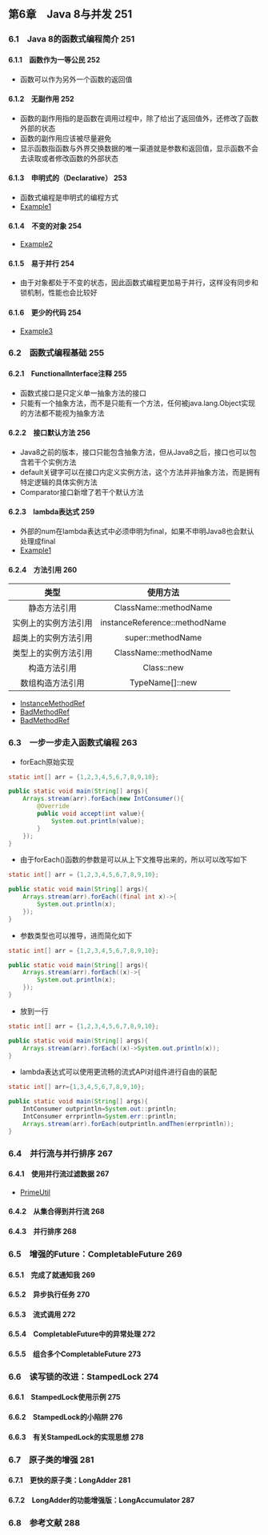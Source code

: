 ## 第6章　Java 8与并发	251

### 6.1　Java 8的函数式编程简介	251

#### 6.1.1　函数作为一等公民	252

- 函数可以作为另外一个函数的返回值

#### 6.1.2　无副作用	252

- 函数的副作用指的是函数在调用过程中，除了给出了返回值外，还修改了函数外部的状态
- 函数的副作用应该被尽量避免
- 显示函数指函数与外界交换数据的唯一渠道就是参数和返回值，显示函数不会去读取或者修改函数的外部状态

#### 6.1.3　申明式的（Declarative）	253

- 函数式编程是申明式的编程方式
- [Example1](https://github.com/guanpengchn/java-concurrent-programming/blob/master/src/main/java/ch6/s1/Example1.java)

#### 6.1.4　不变的对象	254

- [Example2](https://github.com/guanpengchn/java-concurrent-programming/blob/master/src/main/java/ch6/s1/Example2.java)

#### 6.1.5　易于并行	254

- 由于对象都处于不变的状态，因此函数式编程更加易于并行，这样没有同步和锁机制，性能也会比较好

#### 6.1.6　更少的代码	254

- [Example3](https://github.com/guanpengchn/java-concurrent-programming/blob/master/src/main/java/ch6/s1/Example3.java)

### 6.2　函数式编程基础	255

#### 6.2.1　FunctionalInterface注释	255

- 函数式接口是只定义单一抽象方法的接口
- 只能有一个抽象方法，而不是只能有一个方法，任何被java.lang.Object实现的方法都不能视为抽象方法

#### 6.2.2　接口默认方法	256

- Java8之前的版本，接口只能包含抽象方法，但从Java8之后，接口也可以包含若干个实例方法
- default关键字可以在接口内定义实例方法，这个方法并非抽象方法，而是拥有特定逻辑的具体实例方法
- Comparator接口新增了若干个默认方法

#### 6.2.3　lambda表达式	259

- 外部的num在lambda表达式中必须申明为final，如果不申明Java8也会默认处理成final
- [Example1](https://github.com/guanpengchn/java-concurrent-programming/blob/master/src/main/java/ch6/s2/Example1.java)

#### 6.2.4　方法引用	260

|类型|使用方法|
|:---:|:---:|
|静态方法引用|ClassName::methodName|
|实例上的实例方法引用|instanceReference::methodName|
|超类上的实例方法引用|super::methodName|
|类型上的实例方法引用|ClassName::methodName|
|构造方法引用|Class::new|
|数组构造方法引用|TypeName[]::new|

- [InstanceMethodRef](https://github.com/guanpengchn/java-concurrent-programming/blob/master/src/main/java/ch6/s2/InstanceMethodRef.java)
- [BadMethodRef](https://github.com/guanpengchn/java-concurrent-programming/blob/master/src/main/java/ch6/s2/BadMethodRef.java)
- [BadMethodRef](https://github.com/guanpengchn/java-concurrent-programming/blob/master/src/main/java/ch6/s2/BadMethodRef.java)

### 6.3　一步一步走入函数式编程	263

- forEach原始实现

```java
static int[] arr = {1,2,3,4,5,6,7,8,9,10};

public static void main(String[] args){
    Arrays.stream(arr).forEach(new IntConsumer(){
        @Override
        public void accept(int value){
            System.out.println(value);
        }
    });
}
```

- 由于forEach()函数的参数是可以从上下文推导出来的，所以可以改写如下

```java
static int[] arr = {1,2,3,4,5,6,7,8,9,10};

public static void main(String[] args){
    Arrays.stream(arr).forEach((final int x)->{
        System.out.println(x);
    });
}
```

- 参数类型也可以推导，进而简化如下

```java
static int[] arr = {1,2,3,4,5,6,7,8,9,10};

public static void main(String[] args){
    Arrays.stream(arr).forEach((x)->{
        System.out.println(x);
    });
}
```

- 放到一行

```java
static int[] arr = {1,2,3,4,5,6,7,8,9,10};

public static void main(String[] args){
    Arrays.stream(arr).forEach((x)->System.out.println(x));
}
```

- lambda表达式可以使用更流畅的流式API对组件进行自由的装配

```java
static int[] arr={1,3,4,5,6,7,8,9,10};

public static void main(String[] args){
    IntConsumer outprintln=System.out::println;
    IntConsumer errprintln=System.err::println;
    Arrays.stream(arr).forEach(outprintln.andThen(errprintln));
}
```

### 6.4　并行流与并行排序	267

#### 6.4.1　使用并行流过滤数据	267

- [PrimeUtil](https://github.com/guanpengchn/java-concurrent-programming/blob/master/src/main/java/ch6/s4/PrimeUtil.java)

#### 6.4.2　从集合得到并行流	268



#### 6.4.3　并行排序	268

### 6.5　增强的Future：CompletableFuture	269

#### 6.5.1　完成了就通知我	269
#### 6.5.2　异步执行任务	270
#### 6.5.3　流式调用	272
#### 6.5.4　CompletableFuture中的异常处理	272
#### 6.5.5　组合多个CompletableFuture	273

### 6.6　读写锁的改进：StampedLock	274

#### 6.6.1　StampedLock使用示例	275
#### 6.6.2　StampedLock的小陷阱	276
#### 6.6.3　有关StampedLock的实现思想	278

### 6.7　原子类的增强	281

#### 6.7.1　更快的原子类：LongAdder	281
#### 6.7.2　LongAdder的功能增强版：LongAccumulator	287

### 6.8　参考文献	288